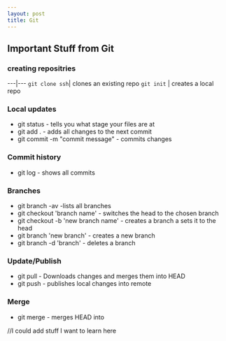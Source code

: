 ```yaml
---
layout: post
title: Git
---
```


## Important Stuff from Git

### creating repositries
---|---
`git clone ssh`| clones an existing repo
`git init` | creates a local repo

### Local updates
* git status - tells you what stage your files are at
* git add . - adds all changes to the next commit
* git commit -m "commit message" - commits changes

### Commit history
* git log - shows all commits

### Branches
* git branch -av -lists all branches
* git checkout 'branch name' - switches the head to the chosen branch
* git checkout -b 'new branch name' - creates a branch a sets it to the head
* git branch 'new branch' - creates a new branch
* git branch -d 'branch' - deletes a branch

### Update/Publish
* git pull - Downloads changes and merges them into HEAD
* git push - publishes local changes into remote

### Merge
* git merge <branch> - merges HEAD into <branch>
  
//I could add stuff I want to learn here
